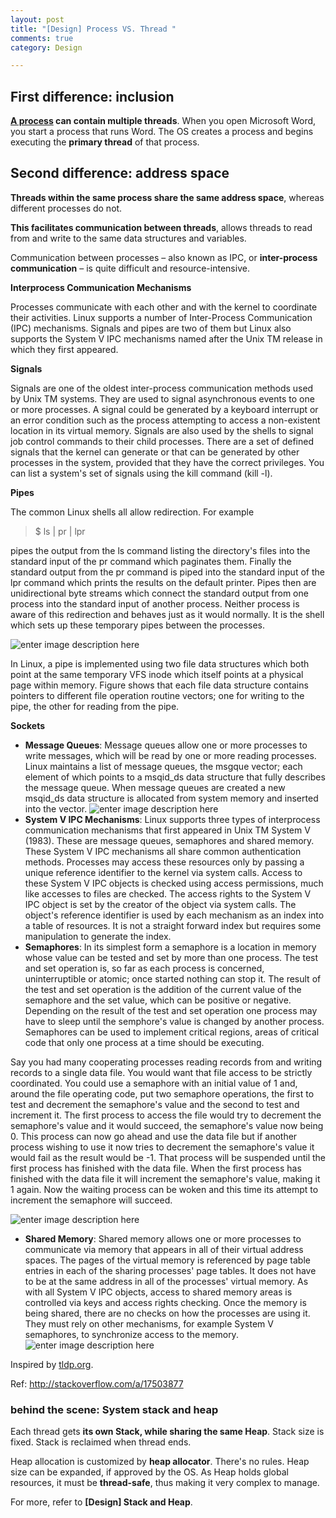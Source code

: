 ```yaml
---
layout: post
title: "[Design] Process VS. Thread "
comments: true
category: Design

---
```


## First difference: inclusion

__[A process](http://www.programmerinterview.com/index.php/operating-systems/thread-vs-process/) can contain multiple threads__. When you open Microsoft Word, you start a process that runs Word. The OS creates a process and begins executing the __primary thread__ of that process. 

## Second difference: address space

__Threads within the same process share the same address space__, whereas different processes do not. 

__This facilitates communication between threads__, allows threads to read from and write to the same data structures and variables. 

Communication between processes – also known as IPC, or __inter-process communication__ – is quite difficult and resource-intensive. 

<div class="post-text" itemprop="text">
<p><strong>Interprocess Communication Mechanisms</strong></p>

<p>Processes communicate with each other and with the kernel to coordinate their activities. Linux supports a number of Inter-Process Communication (IPC) mechanisms. Signals and pipes are two of them but Linux also supports the System V IPC mechanisms named after the Unix TM release in which they first appeared.</p>

<p><strong>Signals</strong></p>

<p>Signals are one of the oldest inter-process communication methods used by Unix TM systems. They are used to signal asynchronous events to one or more processes. A signal could be generated by a keyboard interrupt or an error condition such as the process attempting to access a non-existent location in its virtual memory. Signals are also used by the shells to signal job control commands to their child processes.
There are a set of defined signals that the kernel can generate or that can be generated by other processes in the system, provided that they have the correct privileges. You can list a system's set of signals using the kill command (kill -l).</p>

<p><strong>Pipes</strong></p>

<p>The common Linux shells all allow redirection. For example</p>

<blockquote>
  <p>$ ls | pr | lpr</p>
</blockquote>

<p>pipes the output from the ls command listing the directory's files into the standard input of the pr command which paginates them. Finally the standard output from the pr command is piped into the standard input of the lpr command which prints the results on the default printer. Pipes then are unidirectional byte streams which connect the standard output from one process into the standard input of another process. Neither process is aware of this redirection and behaves just as it would normally. It is the shell which sets up these temporary pipes between the processes.</p>

<p><img src="http://i.stack.imgur.com/2l1vO.gif" alt="enter image description here"></p>

<p>In Linux, a pipe is implemented using two file data structures which both point at the same temporary VFS inode which itself points at a physical page within memory. Figure shows that each file data structure contains pointers to different file operation routine vectors; one for writing to the pipe, the other for reading from the pipe.</p>

<p><strong>Sockets</strong></p>

<ul>
<li><strong>Message Queues</strong>: Message queues allow one or more processes to write messages, which will be read by one or more reading processes. Linux maintains a list of message queues, the msgque vector; each element of which points to a msqid_ds data structure that fully describes the message queue. When message queues are created a new msqid_ds data structure is allocated from system memory and inserted into the vector.
<img src="http://i.stack.imgur.com/NKxwh.gif" alt="enter image description here"></li>
<li><strong>System V IPC Mechanisms</strong>: Linux supports three types of interprocess communication mechanisms that first appeared in Unix TM System V (1983). These are message queues, semaphores and shared memory. These System V IPC mechanisms all share common authentication methods. Processes may access these resources only by passing a unique reference identifier to the kernel via system calls. Access to these System V IPC objects is checked using access permissions, much like accesses to files are checked. The access rights to the System V IPC object is set by the creator of the object via system calls. The object's reference identifier is used by each mechanism as an index into a table of resources. It is not a straight forward index but requires some manipulation to generate the index.</li>
<li><strong>Semaphores</strong>: In its simplest form a semaphore is a location in memory whose value can be tested and set by more than one process. The test and set operation is, so far as each process is concerned, uninterruptible or atomic; once started nothing can stop it. The result of the test and set operation is the addition of the current value of the semaphore and the set value, which can be positive or negative. Depending on the result of the test and set operation one process may have to sleep until the semphore's value is changed by another process. Semaphores can be used to implement critical regions, areas of critical code that only one process at a time should be executing.</li>
</ul>

<p>Say you had many cooperating processes reading records from and writing records to a single data file. You would want that file access to be strictly coordinated. You could use a semaphore with an initial value of 1 and, around the file operating code, put two semaphore operations, the first to test and decrement the semaphore's value and the second to test and increment it. The first process to access the file would try to decrement the semaphore's value and it would succeed, the semaphore's value now being 0. This process can now go ahead and use the data file but if another process wishing to use it now tries to decrement the semaphore's value it would fail as the result would be -1. That process will be suspended until the first process has finished with the data file. When the first process has finished with the data file it will increment the semaphore's value, making it 1 again. Now the waiting process can be woken and this time its attempt to increment the semaphore will succeed.

<img src="http://i.stack.imgur.com/m08T4.gif" alt="enter image description here"></p>

<ul>
<li><strong>Shared Memory</strong>: Shared memory allows one or more processes to communicate via memory that appears in all of their virtual address spaces. The pages of the virtual memory is referenced by page table entries in each of the sharing processes' page tables. It does not have to be at the same address in all of the processes' virtual memory. As with all System V IPC objects, access to shared memory areas is controlled via keys and access rights checking. Once the memory is being shared, there are no checks on how the processes are using it. They must rely on other mechanisms, for example System V semaphores, to synchronize access to the memory.
<img src="http://i.stack.imgur.com/l5XWZ.gif" alt="enter image description here"></li>
</ul>

<p>Inspired by <a href="http://www.tldp.org/" rel="nofollow">tldp.org</a>.</p>
    </div>

Ref: http://stackoverflow.com/a/17503877

### behind the scene: System stack and heap

Each thread gets __its own Stack, while sharing the same Heap__. Stack size is fixed. Stack is reclaimed when thread ends. 

Heap allocation is customized by __heap allocator__. There's no rules. Heap size can be expanded, if approved by the OS. As Heap holds global resources, it must be __thread-safe__, thus making it very complex to manage. 

For more, refer to __[Design] Stack and Heap__. 
